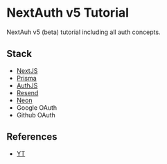 # NextAuth v5 Tutorial
NextAuh v5 (beta) tutorial including all auth concepts.

## Stack

- [NextJS](https://nextjs.org/)
- [Prisma](https://www.prisma.io/)
- [AuthJS](https://authjs.dev/)
- [Resend](https://resend.com/)
- [Neon](https://neon.tech/)
- Google OAuth
- Github OAuth

## References
- [YT](https://www.youtube.com/watch?v=1MTyCvS05V4)
